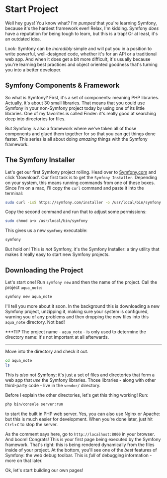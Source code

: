 # Start Project

Well hey guys! You know what? I'm *pumped* that you're learning Symfony, because
it's the hardest framework ever! Relax, I'm kidding. Symfony *does* have a reputation
for being tough to learn, but this is a trap! Or at least, it's an outdated idea.

Look: Symfony can be *incredibly* simple and will put you in a position to write
powerful, well-designed code, whether it's for an API or a traditional web app. And
when it does get a bit more difficult, it's usually because you're learning best
practices and object oriented goodness that's turning you into a better developer.

## Symfony Components & Framework

So what is Symfony? First, it's a set of components: meaning PHP libraries.
Actually, it's about 30 small libraries. That means that you could use Symfony in
your non-Symfony project today by using one of its little libraries. One of my favorites
is called Finder: it's really good at searching deep into directories for files.

But Symfony is also a framework where we've taken all of those components and glued
them together for so that you can get things done faster. This series is all about
doing *amazing* things with the Symfony framework. 

## The Symfony Installer

Let's get our first Symfony project rolling. Head over to [Symfony.com](http://symfony.com/download)
and click 'Download'. Our first task is to get the `Symfony Installer`. Depending
on your system, this means running commands from one of these boxes. Since I'm on
a mac, I'll copy the `curl` command and paste it into the terminal:

```bash
sudo curl -LsS https://symfony.com/installer -o /usr/local/bin/symfony
```

Copy the second command and run that to adjust some permissions:

```bash
sudo chmod a+x /usr/local/bin/symfony
```

This gives us a new `symfony` executable:

```bash
symfony
```

But hold on! This is *not* Symfony, it's the Symfony Installer: a tiny utility that
makes it really easy to start new Symfony projects.

## Downloading the Project

Let's start one! Run `symfony new` and then the name of the project. Call the project
`aqua_note`:

```bash
symfony new aqua_note
```

I'll tell you more about it soon. In the background this is downloading a new Symfony
project, unzipping it, making sure your system is configured, warning you of any
problems and then dropping the new files into this `aqua_note` directory. Not bad!

***TIP
The project name - `aqua_note` - is only used to determine the directory name: it's
not important at all afterwards.
***

Move into the directory and check it out.

```bash
cd aqua_note
ls
```

This is *also* not Symfony: it's just a set of files and directories that form a web
app that *use* the Symfony libraries. Those libraries - along with other third-party
code - live in the `vendor/` directory.

Before I explain the other directories, let's get this thing working! Run:

```bash
php bin/console server:run
```

to start the built in PHP web server. Yes, you can also use Nginx or Apache: but this
is much easier for development. When you're done later, just hit `Ctrl`+`C` to stop the
server.

As the comment says here, go to `http://localhost:8000` in your browser. And boom!
Congrats! This is your first page being executed by the Symfony framework. That's
right: this is being rendered dynamically from the files inside of your project.
At the bottom, you'll see one of the *best* features of Symfony: the web debug toolbar.
This is *full* of debugging information - more on that later.

Ok, let's start building our own pages!

